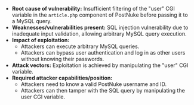 - **Root cause of vulnerability:** Insufficient filtering of the "user" CGI variable in the `article.php` component of PostNuke before passing it to a MySQL query.
- **Weaknesses/vulnerabilities present:** SQL injection vulnerability due to inadequate input validation, allowing arbitrary MySQL query execution.
- **Impact of exploitation:**
    - Attackers can execute arbitrary MySQL queries.
    - Attackers can bypass user authentication and log in as other users without knowing their passwords.
- **Attack vectors:** Exploitation is achieved by manipulating the "user" CGI variable.
- **Required attacker capabilities/position:**
    - Attackers need to know a valid PostNuke username and ID.
    - Attackers can then tamper with the SQL query by manipulating the user CGI variable.